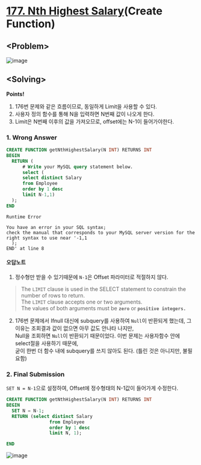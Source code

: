 # [177. Nth Highest Salary](https://leetcode.com/problems/nth-highest-salary/)(Create Function)

## \<Problem\>
![image](https://user-images.githubusercontent.com/74705142/110888763-34a79980-8330-11eb-9577-c8b7ecfecf67.png)

## \<Solving\>
**Points!**
1. 176번 문제와 같은 흐름이므로, 동일하게 Limit을 사용할 수 있다. 
2. 사용자 정의 함수를 통해 N을 입력하면 N번째 값이 나오게 한다. 
3. Limit은 N번째 이후의 값을 가져오므로, offset에는 N-1이 들어가야한다.  

### 1. Wrong Answer
```sql
CREATE FUNCTION getNthHighestSalary(N INT) RETURNS INT
BEGIN
  RETURN (
      # Write your MySQL query statement below.
      select (
      select distinct Salary
      from Employee
      order by 1 desc
      limit N-1,1)
  );
END
```
```
Runtime Error

You have an error in your SQL syntax; 
check the manual that corresponds to your MySQL server version for the right syntax to use near '-1,1
  );
END' at line 8
```
#### 오답노트
1. 정수형만 받을 수 있기때문에 `N-1`은 Offset 파라미터로 적절하지 않다.
>The `LIMIT` clause is used in the SELECT statement to constrain the number of rows to return.  
The `LIMIT` clause accepts one or two arguments.  
The values of both arguments must be **`zero`** or **`positive integers.`** 
 
2. 176번 문제에서 Ifnull 대신에 subquery를 사용하여 `Null`이 반환되게 했는데, 그 이유는 조회결과 값이 없으면 아무 값도 안나타 나지만,  
Null을 조회하면 `Null`이 반환되기 때문이었다. 이번 문제는 사용자함수 안에 select절을 사용하기 때문에,  
굳이 한번 더 함수 내에 subquery를 쓰지 않아도 된다. (틀린 것은 아니지만, 불필요함)
   
### 2. Final Submission
`SET N = N-1`으로 설정하여, Offset에 정수형태의 N-1값이 들어가게 수정한다.
```sql
CREATE FUNCTION getNthHighestSalary(N INT) RETURNS INT
BEGIN
  SET N = N-1; 
  RETURN (select distinct Salary 
                from Employee 
                order by 1 desc
                limit N, 1);

END
 ```
 
![image](https://user-images.githubusercontent.com/74705142/110891138-bc8fa280-8334-11eb-8193-11cc2b1e2fd0.png)



